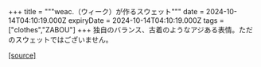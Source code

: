 +++
title = """weac.（ウィーク）が作るスウェット"""
date = 2024-10-14T04:10:19.000Z
expiryDate = 2024-10-14T04:10:19.000Z
tags = ["clothes","ZABOU"]
+++
独自のバランス、古着のようなアジある表情。ただのスウェットではございません。

[[source]](https://zabou.org/2024/10/14/309902/)
